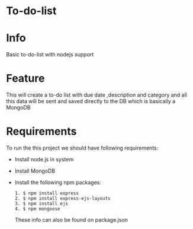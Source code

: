 # To-do-list

# Info 
  Basic to-do-list with nodejs support 
  
# Feature
  This will create a to-do list with due date ,description and category and all this data will be sent and saved directly to the DB which is basically a MongoDB
  
# Requirements
  To run the this project we should have following requirements: 
  
 - Install node.js in system <br>
 - Install MongoDB
 - Install the following npm packages:
    
   ```
   1. $ npm install express
   2. $ npm install express-ejs-layouts
   3. $ npm install ejs
   4. $ npm mongoose
   ```
   These info can also be found on package.json
